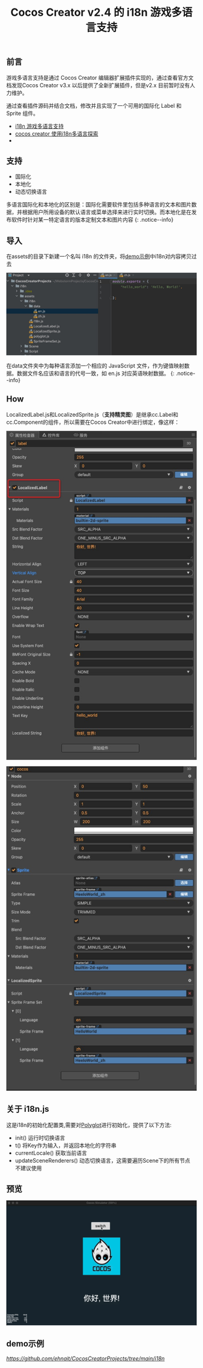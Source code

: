 ﻿---
title: 'Cocos Creator v2.4 的 i18n 游戏多语言支持'
excerpt: " "
categories:
  - 前端
tags:
  - CocosCreatorV2.4
---

## 前言

游戏多语言支持是通过 Cocos Creator 编辑器扩展插件实现的，通过查看官方文档发现Cocos Creator v3.x 以后提供了全新扩展插件，但是v2.x
目前暂时没有人力维护。

通过查看插件源码并结合文档，修改并且实现了一个可用的国际化 Label 和 Sprite 组件。

- [i18n 游戏多语言支持](https://docs.cocos.com/creator/2.4/manual/zh/advanced-topics/i18n.html?h=i18n)
- [cocos creator 使用i18n多语言探索](https://www.jianshu.com/p/c73936c1e757)
-

## 支持

- 国际化
- 本地化
- 动态切换语言

多语言国际化和本地化的区别是：国际化需要软件里包括多种语言的文本和图片数据，并根据用户所用设备的默认语言或菜单选择来进行实时切换。而本地化是在发布软件时针对某一特定语言的版本定制文本和图片内容
{: .notice--info}

## 导入

在assets的目录下新建一个名叫 i18n 的文件夹，将[demo示例](#demo示例)中i18n对内容拷贝过去

![20221207_1.png](/assets/images/20221207_1.png)

在data文件夹中为每种语言添加一个相应的 JavaScript 文件，作为键值映射数据。数据文件名应该和语言的代号一致，如 en.js
对应英语映射数据。
{: .notice--info}

## How

LocalizedLabel.js和LocalizedSprite.js（**支持精灵图**）是继承cc.Label和cc.Component的组件，所以需要在Cocos
Creator中进行绑定，像这样：

![20221207_2.png](/assets/images/20221207_2.png)

![20221207_3.png](/assets/images/20221207_3.png)

## 关于 i18n.js

这是i18n的初始化配置类,需要对[Polyglot](https://github.com/airbnb/polyglot.js)进行初始化，提供了以下方法:

- init() 运行时切换语言
- t() 将Key作为输入，并返回本地化的字符串
- currentLocale() 获取当前语言
- updateSceneRenderers()  动态切换语言，这需要遍历Scene下的所有节点 不建议使用

## 预览

![20221207_4.gif](/assets/images/20221207_4.gif)

## demo示例

*<https://github.com/ehnait/CocosCreatorProjects/tree/main/i18n>*
